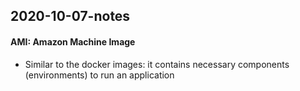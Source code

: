 ## 2020-10-07-notes

#### AMI: Amazon Machine Image

- Similar to the docker images: it contains necessary components (environments) to run an application